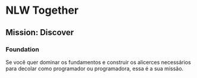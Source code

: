 # NLW  Together

## Mission: Discover

### Foundation

Se você quer dominar os fundamentos e construir os alicerces necessários para decolar como programador ou programadora, essa é a sua missão.

